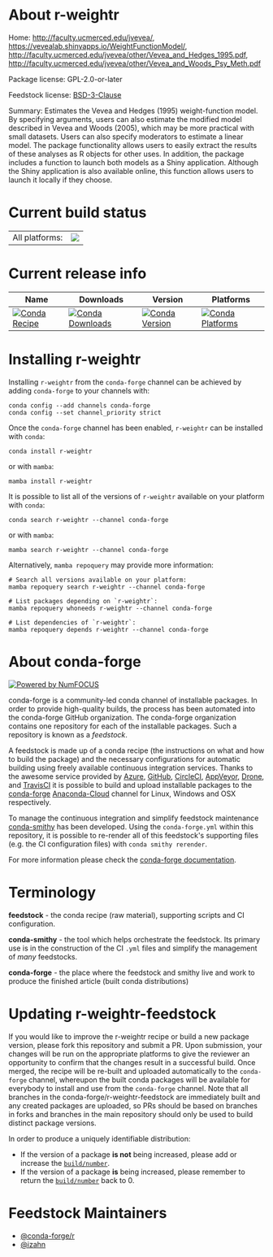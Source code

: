 About r-weightr
===============

Home: http://faculty.ucmerced.edu/jvevea/, https://vevealab.shinyapps.io/WeightFunctionModel/, http://faculty.ucmerced.edu/jvevea/other/Vevea_and_Hedges_1995.pdf, http://faculty.ucmerced.edu/jvevea/other/Vevea_and_Woods_Psy_Meth.pdf

Package license: GPL-2.0-or-later

Feedstock license: [BSD-3-Clause](https://github.com/conda-forge/r-weightr-feedstock/blob/main/LICENSE.txt)

Summary: Estimates the Vevea and Hedges (1995) weight-function model. By specifying arguments, users can also estimate the modified model described in Vevea and Woods (2005), which may be more practical with small datasets. Users can also specify moderators to estimate a linear model. The package functionality allows users to easily extract the results of these analyses as R objects for other uses. In addition, the package includes a function to launch both models as a Shiny application. Although the Shiny application is also available online, this function allows users to launch it locally if they choose.

Current build status
====================


<table><tr><td>All platforms:</td>
    <td>
      <a href="https://dev.azure.com/conda-forge/feedstock-builds/_build/latest?definitionId=13347&branchName=main">
        <img src="https://dev.azure.com/conda-forge/feedstock-builds/_apis/build/status/r-weightr-feedstock?branchName=main">
      </a>
    </td>
  </tr>
</table>

Current release info
====================

| Name | Downloads | Version | Platforms |
| --- | --- | --- | --- |
| [![Conda Recipe](https://img.shields.io/badge/recipe-r--weightr-green.svg)](https://anaconda.org/conda-forge/r-weightr) | [![Conda Downloads](https://img.shields.io/conda/dn/conda-forge/r-weightr.svg)](https://anaconda.org/conda-forge/r-weightr) | [![Conda Version](https://img.shields.io/conda/vn/conda-forge/r-weightr.svg)](https://anaconda.org/conda-forge/r-weightr) | [![Conda Platforms](https://img.shields.io/conda/pn/conda-forge/r-weightr.svg)](https://anaconda.org/conda-forge/r-weightr) |

Installing r-weightr
====================

Installing `r-weightr` from the `conda-forge` channel can be achieved by adding `conda-forge` to your channels with:

```
conda config --add channels conda-forge
conda config --set channel_priority strict
```

Once the `conda-forge` channel has been enabled, `r-weightr` can be installed with `conda`:

```
conda install r-weightr
```

or with `mamba`:

```
mamba install r-weightr
```

It is possible to list all of the versions of `r-weightr` available on your platform with `conda`:

```
conda search r-weightr --channel conda-forge
```

or with `mamba`:

```
mamba search r-weightr --channel conda-forge
```

Alternatively, `mamba repoquery` may provide more information:

```
# Search all versions available on your platform:
mamba repoquery search r-weightr --channel conda-forge

# List packages depending on `r-weightr`:
mamba repoquery whoneeds r-weightr --channel conda-forge

# List dependencies of `r-weightr`:
mamba repoquery depends r-weightr --channel conda-forge
```


About conda-forge
=================

[![Powered by
NumFOCUS](https://img.shields.io/badge/powered%20by-NumFOCUS-orange.svg?style=flat&colorA=E1523D&colorB=007D8A)](https://numfocus.org)

conda-forge is a community-led conda channel of installable packages.
In order to provide high-quality builds, the process has been automated into the
conda-forge GitHub organization. The conda-forge organization contains one repository
for each of the installable packages. Such a repository is known as a *feedstock*.

A feedstock is made up of a conda recipe (the instructions on what and how to build
the package) and the necessary configurations for automatic building using freely
available continuous integration services. Thanks to the awesome service provided by
[Azure](https://azure.microsoft.com/en-us/services/devops/), [GitHub](https://github.com/),
[CircleCI](https://circleci.com/), [AppVeyor](https://www.appveyor.com/),
[Drone](https://cloud.drone.io/welcome), and [TravisCI](https://travis-ci.com/)
it is possible to build and upload installable packages to the
[conda-forge](https://anaconda.org/conda-forge) [Anaconda-Cloud](https://anaconda.org/)
channel for Linux, Windows and OSX respectively.

To manage the continuous integration and simplify feedstock maintenance
[conda-smithy](https://github.com/conda-forge/conda-smithy) has been developed.
Using the ``conda-forge.yml`` within this repository, it is possible to re-render all of
this feedstock's supporting files (e.g. the CI configuration files) with ``conda smithy rerender``.

For more information please check the [conda-forge documentation](https://conda-forge.org/docs/).

Terminology
===========

**feedstock** - the conda recipe (raw material), supporting scripts and CI configuration.

**conda-smithy** - the tool which helps orchestrate the feedstock.
                   Its primary use is in the construction of the CI ``.yml`` files
                   and simplify the management of *many* feedstocks.

**conda-forge** - the place where the feedstock and smithy live and work to
                  produce the finished article (built conda distributions)


Updating r-weightr-feedstock
============================

If you would like to improve the r-weightr recipe or build a new
package version, please fork this repository and submit a PR. Upon submission,
your changes will be run on the appropriate platforms to give the reviewer an
opportunity to confirm that the changes result in a successful build. Once
merged, the recipe will be re-built and uploaded automatically to the
`conda-forge` channel, whereupon the built conda packages will be available for
everybody to install and use from the `conda-forge` channel.
Note that all branches in the conda-forge/r-weightr-feedstock are
immediately built and any created packages are uploaded, so PRs should be based
on branches in forks and branches in the main repository should only be used to
build distinct package versions.

In order to produce a uniquely identifiable distribution:
 * If the version of a package **is not** being increased, please add or increase
   the [``build/number``](https://docs.conda.io/projects/conda-build/en/latest/resources/define-metadata.html#build-number-and-string).
 * If the version of a package **is** being increased, please remember to return
   the [``build/number``](https://docs.conda.io/projects/conda-build/en/latest/resources/define-metadata.html#build-number-and-string)
   back to 0.

Feedstock Maintainers
=====================

* [@conda-forge/r](https://github.com/conda-forge/r/)
* [@izahn](https://github.com/izahn/)

